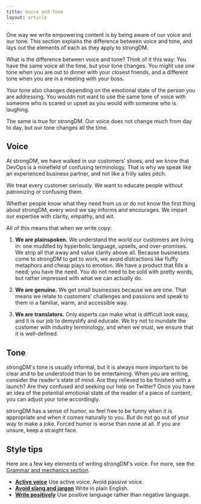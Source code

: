 ```yaml
---
title: Voice and Tone
layout: article
---
```


One way we write empowering content is by being aware of our voice and our tone. This section explains the difference between voice and tone, and lays out the elements of each as they apply to strongDM.

What is the difference between voice and tone? Think of it this way: You have the same voice all the time, but your tone changes. You might use one tone when you are out to dinner with your closest friends, and a different tone when you are in a meeting with your boss.

Your tone also changes depending on the emotional state of the person you are addressing. You wouldn not want to use the same tone of voice with someone who is scared or upset as you would with someone who is laughing.

The same is true for strongDM. Our voice does not change much from day to day, but our tone changes all the time.

## Voice

At strongDM, we have walked in our customers' shoes, and we know that DevOps is a minefield of confusing terminology. That is why we speak like an experienced business partner, and not like a frilly sales pitch. 

We treat every customer seriously. We want to educate people without patronizing or confusing them. 

Whether people know what they need from us or do not know the first thing about strongDM, every word we say informs and encourages. We impart our expertise with clarity, empathy, and wit. 

All of this means that when we write copy:

1. **We are plainspoken.** We understand the world our customers are living in: one muddled by hyperbolic language, upsells, and over-promises. We strip all that away and value clarity above all. Because businesses come to strongDM to get to work, we avoid distractions like fluffy metaphors and cheap plays to emotion. We have a product that fills a need; you have the need. You do not need to be sold with pretty words, but rather impressed with what we can actually do.

2. **We are genuine.** We get small businesses because we are one. That means we relate to customers' challenges and passions and speak to them in a familiar, warm, and accessible way. 

3. **We are translators.** Only experts can make what is difficult look easy, and it is our job to demystify and educate. We try not to inundate the customer with industry terminology, and when we must, we ensure that it is well-defined.

## Tone

strongDM's tone is usually informal, but it is always more important to be clear and to be understood than to be entertaining. When you are writing, consider the reader's state of mind. Are they relieved to be finished with a launch? Are they confused and seeking our help on Twitter? Once you have an idea of the potential emotional state of the reader of a piece of content, you can adjust your tone accordingly.

strongDM has a sense of humor, so feel free to be funny when it is appropriate and when it comes naturally to you. But do not go out of your way to make a joke. Forced humor is worse than none at all. If you are unsure, keep a straight face.

## Style tips

Here are a few key elements of writing strongDM's voice. For more, see the [Grammar and mechanics section](/04-grammar-and-mechanics.html.md).

* [**Active voice**](/04-grammar-and-mechanics.html.md/#header-3-active-voice) Use active voice. Avoid passive voice.
* [**Avoid slang and jargon**](/04-grammar-and-mechanics.html.md/#header-3-slang-and-jargon) Write in plain English.
* [**Write positively**](/04-grammar-and-mechanics.html.md/#header-3-write-positively) Use positive language rather than negative language.
